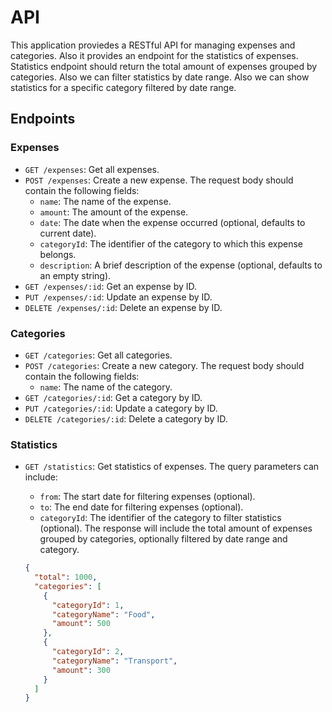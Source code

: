 # API

This application proviedes a RESTful API for managing expenses and categories. Also it provides an endpoint for the statistics of expenses.
Statistics endpoint should return the total amount of expenses grouped by categories. Also we can filter statistics by date range. Also we can show statistics for a specific category filtered by date range.

## Endpoints

### Expenses

- `GET /expenses`: Get all expenses.
- `POST /expenses`: Create a new expense.
  The request body should contain the following fields:
  - `name`: The name of the expense.
  - `amount`: The amount of the expense.
  - `date`: The date when the expense occurred (optional, defaults to current date).
  - `categoryId`: The identifier of the category to which this expense belongs.
  - `description`: A brief description of the expense (optional, defaults to an empty string).
- `GET /expenses/:id`: Get an expense by ID.
- `PUT /expenses/:id`: Update an expense by ID.
- `DELETE /expenses/:id`: Delete an expense by ID.

### Categories

- `GET /categories`: Get all categories.
- `POST /categories`: Create a new category.
  The request body should contain the following fields:
  - `name`: The name of the category.
- `GET /categories/:id`: Get a category by ID.
- `PUT /categories/:id`: Update a category by ID.
- `DELETE /categories/:id`: Delete a category by ID.

### Statistics

- `GET /statistics`: Get statistics of expenses.
  The query parameters can include:
  - `from`: The start date for filtering expenses (optional).
  - `to`: The end date for filtering expenses (optional).
  - `categoryId`: The identifier of the category to filter statistics (optional).
  The response will include the total amount of expenses grouped by categories, optionally filtered by date range and category.

  ```json
  {
    "total": 1000,
    "categories": [
      {
        "categoryId": 1,
        "categoryName": "Food",
        "amount": 500
      },
      {
        "categoryId": 2,
        "categoryName": "Transport",
        "amount": 300
      }
    ]
  }
  ```
